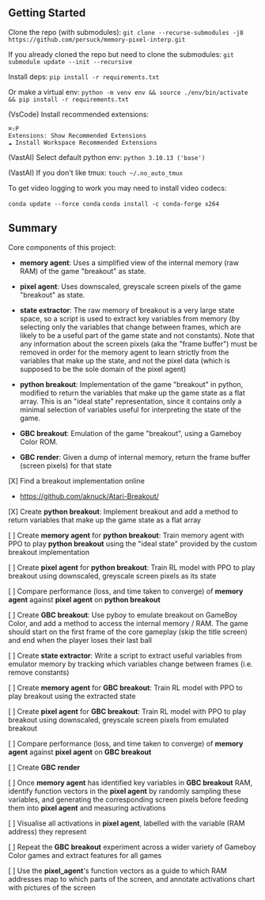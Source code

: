 ## Getting Started

Clone the repo (with submodules):
`git clone --recurse-submodules -j8 https://github.com/persuck/memory-pixel-interp.git`

If you already cloned the repo but need to clone the submodules:
`git submodule update --init --recursive`

Install deps:
`pip install -r requirements.txt`

Or make a virtual env:
`python -m venv env && source ./env/bin/activate && pip install -r requirements.txt`

(VsCode) Install recommended extensions:
```
⌘⇧P
Extensions: Show Recommended Extensions
☁ Install Workspace Recommended Extensions
```

(VastAI) Select default python env:
`python 3.10.13 ('base')`

(VastAI) If you don't like tmux:
`touch ~/.no_auto_tmux`

To get video logging to work you may need to install video codecs:
<!-- https://pytorch.org/audio/stable/build.ffmpeg.html -->
<!-- `sudo apt-get install libavcodec58 ffmpeg` -->
<!-- `sudo apt-get install yasm libvpx. libx264.` -->
`conda update --force conda` <!-- pytorch::ffmpeg-4.3-hf484d3e_0 > pkgs/main::ffmpeg-4.2.2-h20bf706_0 -->
`conda install -c conda-forge x264`
<!-- `conda update ffmpeg`
`apt-get install libx264-155` (for Ubuntu 20.04 LTS)
`apt-get install ffmpeg` -->


## Summary

Core components of this project:

- __memory agent__: Uses a simplified view of the internal memory (raw 
RAM) of the game "breakout" as state. 

- __pixel agent__: Uses downscaled, greyscale screen pixels of the game "breakout" as state.

- __state extractor__: The raw memory of breakout is a very large state space, so a script is used to extract key variables from memory (by selecting only the variables that change between frames, which are likely to be a useful part of the game state and not constants). Note that any information about the screen pixels (aka the "frame buffer") must be removed in order for the memory agent to learn strictly from the variables that make up the state, and not the pixel data (which is supposed to be the sole domain of the pixel agent)

- __python breakout__: Implementation of the game "breakout" in python, modified to return the variables that make up the game state as a flat array. This is an "ideal state" representation, since it contains only a minimal selection of variables useful for interpreting the state of the game.

- __GBC breakout__: Emulation of the game "breakout", using a Gameboy Color ROM.

- __GBC render__: Given a dump of internal memory, return the frame buffer (screen pixels) for that state



[X] Find a breakout implementation online
- https://github.com/aknuck/Atari-Breakout/

[X] Create __python breakout__: Implement breakout and add a method to return variables that make up the game state as a flat array

[ ] Create __memory agent__ for __python breakout__: Train memory agent with PPO to play __python breakout__ using the "ideal state" provided by the custom breakout implementation

[ ] Create __pixel agent__ for __python breakout__: Train RL model with PPO to play breakout using downscaled, greyscale screen pixels as its state

[ ] Compare performance (loss, and time taken to converge) of __memory agent__ against __pixel agent__ on __python breakout__

[ ] Create __GBC breakout__: Use pyboy to emulate breakout on GameBoy Color, and add a method to access the internal memory / RAM. The game should start on the first frame of the core gameplay (skip the title screen) and end when the player loses their last ball

[ ] Create __state extractor__: Write a script to extract useful variables from emulator memory by tracking which variables change between frames (i.e. remove constants)

[ ] Create __memory agent__ for __GBC breakout__: Train RL model with PPO to play breakout using the extracted state

[ ] Create __pixel agent__ for __GBC breakout__: Train RL model with PPO to play breakout using downscaled, greyscale screen pixels from emulated breakout

[ ] Compare performance (loss, and time taken to converge) of __memory agent__ against __pixel agent__ on __GBC breakout__

[ ] Create __GBC render__

[ ] Once __memory agent__ has identified key variables in __GBC breakout__ RAM, identify function vectors in the __pixel agent__ by randomly sampling these variables, and generating the corresponding screen pixels before feeding them into __pixel agent__ and measuring activations

[ ] Visualise all activations in __pixel agent__, labelled with the variable (RAM address) they represent

[ ] Repeat the __GBC breakout__ experiment across a wider variety of Gameboy Color games and extract features for all games

[ ] Use the __pixel_agent__'s function vectors as a guide to which RAM addresses map to which parts of the screen, and annotate activations chart with pictures of the screen